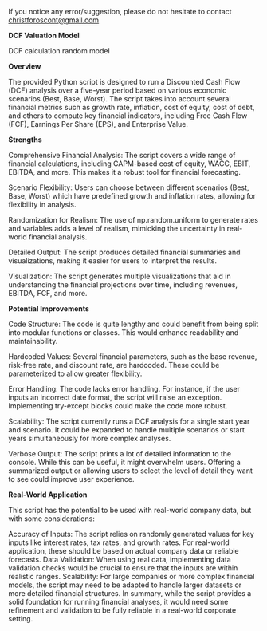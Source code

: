 If you notice any error/suggestion, please do not hesitate to contact christforoscont@gmail.com

**DCF Valuation Model**

DCF calculation random model

**Overview**

The provided Python script is designed to run a Discounted Cash Flow (DCF) analysis over a five-year period based on various economic scenarios (Best, Base, Worst). The script takes into account several financial metrics such as growth rate, inflation, cost of equity, cost of debt, and others to compute key financial indicators, including Free Cash Flow (FCF),    Earnings Per Share (EPS), and Enterprise Value.

**Strengths**
 
  Comprehensive Financial Analysis: The script covers a wide range of financial calculations, including CAPM-based cost of equity, WACC, EBIT, EBITDA, and more. This makes it a robust tool for financial forecasting.

  Scenario Flexibility: Users can choose between different scenarios (Best, Base, Worst) which have predefined growth and inflation rates, allowing for flexibility in analysis.

  Randomization for Realism: The use of np.random.uniform to generate rates and variables adds a level of realism, mimicking the uncertainty in real-world financial analysis.

  Detailed Output: The script produces detailed financial summaries and visualizations, making it easier for users to interpret the results.

  Visualization: The script generates multiple visualizations that aid in understanding the financial projections over time, including revenues, EBITDA, FCF, and more.

**Potential Improvements**

  Code Structure: The code is quite lengthy and could benefit from being split into modular functions or classes. This would enhance readability and maintainability.

  Hardcoded Values: Several financial parameters, such as the base revenue, risk-free rate, and discount rate, are hardcoded. These could be parameterized to allow greater flexibility.

  Error Handling: The code lacks error handling. For instance, if the user inputs an incorrect date format, the script will raise an exception. Implementing try-except blocks could make the code more robust.

  Scalability: The script currently runs a DCF analysis for a single start year and scenario. It could be expanded to handle multiple scenarios or start years simultaneously for more complex analyses.

  Verbose Output: The script prints a lot of detailed information to the console. While this can be useful, it might overwhelm users. Offering a summarized output or allowing users to select the level of detail they want to see could improve user experience.

**Real-World Application**
 
  This script has the potential to be used with real-world company data, but with some considerations:

  Accuracy of Inputs: The script relies on randomly generated values for key inputs like interest rates, tax rates, and growth rates. For real-world application, these should be based on actual company data or reliable forecasts.
  Data Validation: When using real data, implementing data validation checks would be crucial to ensure that the inputs are within realistic ranges.
  Scalability: For large companies or more complex financial models, the script may need to be adapted to handle larger datasets or more detailed financial structures.
  In summary, while the script provides a solid foundation for running financial analyses, it would need some refinement and validation to be fully reliable in a real-world corporate setting.
